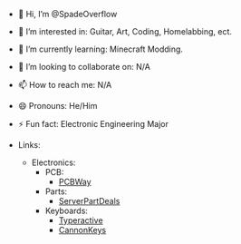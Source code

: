 - 👋 Hi, I’m @SpadeOverflow
- 👀 I’m interested in: Guitar, Art, Coding, Homelabbing, ect.
- 🌱 I’m currently learning: Minecraft Modding.
- 💞️ I’m looking to collaborate on: N/A
- 📫 How to reach me: N/A
- 😄 Pronouns: He/Him
- ⚡ Fun fact: Electronic Engineering Major

- Links:
  - Electronics:
    - PCB:
      - [PCBWay](https://www.pcbway.com)
    - Parts:
      - [ServerPartDeals](https://serverpartdeals.com)
    - Keyboards:
      - [Typeractive](https://typeractive.xyz)
      - [CannonKeys](https://cannonkeys.com)
